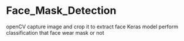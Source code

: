 # Face_Mask_Detection
openCV capture image and crop it to extract face
Keras model perform classification that face wear mask or not

